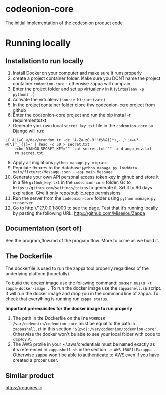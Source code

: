 # codeonion-core
The initial implementation of the codeonion product code


# Running locally

## Installation to run locally

1. Install Docker on your computer and make sure it runs properly
2. create a project container folder. Make sure you DONT name the project container `codeonion-core` - otherwise zappa will complain.
3. Enter the project folder and set up virtualenv in it (`virtualenv -p python3 .`) 
4. Activate the virtualenv (`source bin/activate`)
5. In the project container folder clone thw codeonion-core project from github
6. Enter the codeonion-core project and run the pip install -r requirements.txt
7. Generate your own local `secret_key.txt` file in the `codeonion-core` so Django will run:
```
LC_ALL=C </dev/urandom tr -dc 'A-Za-z0-9!"#$%&()*+,-./:;<=>?@[\]^_`{|}~' | head -c 50 > secret.txt
    echo DJANGO_SECRET_KEY='"'`cat secret.txt`'"' > django_env.txt
    rm secret.txt
```
8. Apply all migrations `python manage.py migrate`
9. Populate fixtures to the database `python manage.py loaddata main/fixtures/Message.json --app main.Message`
10. Generate your own API personal access token key in github and store it in a file `github_key.txt` in the `codeonion-core` folder. Go to `https://github.com/settings/tokens` to generate it. Set it to 90 days expiration. Give it only repo/public_repo permissions.
11. Run the server from the `codeonion-core` folder using `python manage.py runserver`
12. Go to http://127.0.0.1:8000 to see the page. Test that it's running locally by pasting the following URL: https://github.com/Miserlou/Zappa

## Documentation (sort of)
See the program_flow.md of the program flow. More to come as we build it. 

## The Dockerfile 
The dockerfile is used to run the zappa tool properly regardless of the underlying platform (hopefully)


To build the docker image use the following command:
`docker build -t zappa-docker-image .`
To run the docker image use the `zappashell.sh` script. 
It will run the docker image and drop you in the command line of zappa. To check that everything is running run `zappa status`.

**Important prerequisites for the docker image to run properly**
1. The path in the Dockerfile on the line `WORKDIR /var/codeonion/codeonion-core` must be equal to the path in `zappashell.zh` in this section `"$(pwd):/var/codeonion/codeonion-core"`. Otherwise the docker won't be able to see your local folder with code to deploy it. 
2. The AWS profile in your ~/.aws/credentials must be named exactly as it's referenced in `zappashell.sh` in  the section `-e AWS_PROFILE=zappa `. Otherwise zappa won't be able to authenticate to AWS even if you have created a proper user. 
 


## Similar product
https://requires.io 

